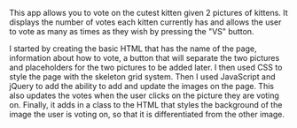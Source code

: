 This app allows you to vote on the cutest kitten given 2 pictures of kittens. It displays the number of votes each kitten currently has and allows the user to vote as many as times as they wish by pressing the "VS" button.

I started by creating the basic HTML that has the name of the page, information about how to vote, a button that will separate the two pictures and placeholders for the two pictures to be added later. I then used CSS to style the page with the skeleton grid system. Then I used JavaScript and jQuery to add the ability to add and update the images on the page. This also updates the votes when the user clicks on the picture they are voting on. Finally, it adds in a class to the HTML that styles the background of the image the user is voting on, so that it is differentiated from the other image.

